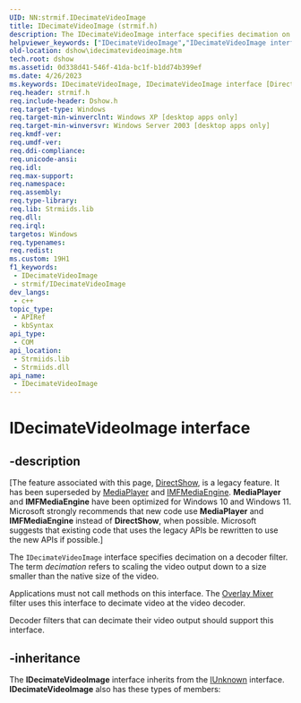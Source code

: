 ```yaml
---
UID: NN:strmif.IDecimateVideoImage
title: IDecimateVideoImage (strmif.h)
description: The IDecimateVideoImage interface specifies decimation on a decoder filter.
helpviewer_keywords: ["IDecimateVideoImage","IDecimateVideoImage interface [DirectShow]","IDecimateVideoImage interface [DirectShow]","described","IDecimateVideoImageInterface","dshow.idecimatevideoimage","strmif/IDecimateVideoImage"]
old-location: dshow\idecimatevideoimage.htm
tech.root: dshow
ms.assetid: 0d338d41-546f-41da-bc1f-b1dd74b399ef
ms.date: 4/26/2023
ms.keywords: IDecimateVideoImage, IDecimateVideoImage interface [DirectShow], IDecimateVideoImage interface [DirectShow],described, IDecimateVideoImageInterface, dshow.idecimatevideoimage, strmif/IDecimateVideoImage
req.header: strmif.h
req.include-header: Dshow.h
req.target-type: Windows
req.target-min-winverclnt: Windows XP [desktop apps only]
req.target-min-winversvr: Windows Server 2003 [desktop apps only]
req.kmdf-ver: 
req.umdf-ver: 
req.ddi-compliance: 
req.unicode-ansi: 
req.idl: 
req.max-support: 
req.namespace: 
req.assembly: 
req.type-library: 
req.lib: Strmiids.lib
req.dll: 
req.irql: 
targetos: Windows
req.typenames: 
req.redist: 
ms.custom: 19H1
f1_keywords:
 - IDecimateVideoImage
 - strmif/IDecimateVideoImage
dev_langs:
 - c++
topic_type:
 - APIRef
 - kbSyntax
api_type:
 - COM
api_location:
 - Strmiids.lib
 - Strmiids.dll
api_name:
 - IDecimateVideoImage
---
```


# IDecimateVideoImage interface


## -description

\[The feature associated with this page, [DirectShow](/windows/win32/directshow/directshow), is a legacy feature. It has been superseded by [MediaPlayer](/uwp/api/Windows.Media.Playback.MediaPlayer) and [IMFMediaEngine](/windows/win32/api/mfmediaengine/nn-mfmediaengine-imfmediaengine). **MediaPlayer** and **IMFMediaEngine** have been optimized for Windows 10 and Windows 11. Microsoft strongly recommends that new code use **MediaPlayer** and **IMFMediaEngine** instead of **DirectShow**, when possible. Microsoft suggests that existing code that uses the legacy APIs be rewritten to use the new APIs if possible.\]

The <code>IDecimateVideoImage</code> interface specifies decimation on a decoder filter. The term <i>decimation</i> refers to scaling the video output down to a size smaller than the native size of the video.

Applications must not call methods on this interface. The <a href="/windows/desktop/DirectShow/overlay-mixer-filter">Overlay Mixer</a> filter uses this interface to decimate video at the video decoder.

Decoder filters that can decimate their video output should support this interface.

## -inheritance

The <b>IDecimateVideoImage</b> interface inherits from the <a href="/windows/desktop/api/unknwn/nn-unknwn-iunknown">IUnknown</a> interface. <b>IDecimateVideoImage</b> also has these types of members:

